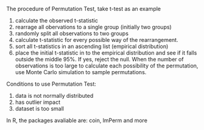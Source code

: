 The procedure of Permutation Test, take t-test as an example
1. calculate the observed t-statistic
2. rearrage all obervations to a single group (initially two groups)
3. randomly split all observations to two groups 
4. calculate t-statistic for every possible way of the rearrangement. 
5. sort all t-statistics in an ascending list (empirical distribution)
6. place the initial t-statistic in to the empirical distribution and see if it falls outside the middle 95%. If yes, reject the null.
When the number of observations is too large to calculate each possibility of the permutation, use Monte Carlo simulation to sample permutations.

Conditions to use Permutation Test:
1. data is not normally distributed
2. has outlier impact 
3. dataset is too small

In R, the packages avaliable are: coin, lmPerm and more
